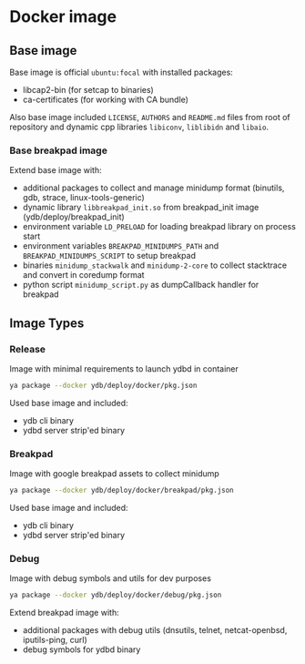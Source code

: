 # Docker image

## Base image

Base image is official `ubuntu:focal` with installed packages:
- libcap2-bin (for setcap to binaries)
- ca-certificates (for working with CA bundle)

Also base image included `LICENSE`, `AUTHORS` and `README.md` files from root of repository
and dynamic cpp libraries `libiconv`, `liblibidn` and `libaio`.

### Base breakpad image

Extend base image with:
- additional packages to collect and manage minidump format (binutils, gdb, strace, linux-tools-generic)
- dynamic library `libbreakpad_init.so` from breakpad_init image (ydb/deploy/breakpad_init)
- environment variable `LD_PRELOAD` for loading breakpad library on process start
- environment variables `BREAKPAD_MINIDUMPS_PATH` and `BREAKPAD_MINIDUMPS_SCRIPT` to setup breakpad
- binaries `minidump_stackwalk` and `minidump-2-core` to collect stacktrace and convert in coredump format
- python script `minidump_script.py` as dumpCallback handler for breakpad

## Image Types

### Release

Image with minimal requirements to launch ydbd in container

```bash
ya package --docker ydb/deploy/docker/pkg.json
```

Used base image and included:
- ydb cli binary
- ydbd server strip'ed binary

### Breakpad

Image with google breakpad assets to collect minidump

```bash
ya package --docker ydb/deploy/docker/breakpad/pkg.json
```

Used base image and included:

- ydb cli binary
- ydbd server strip'ed binary

### Debug

Image with debug symbols and utils for dev purposes

```bash
ya package --docker ydb/deploy/docker/debug/pkg.json
```

Extend breakpad image with:
- additional packages with debug utils (dnsutils, telnet, netcat-openbsd, iputils-ping, curl)
- debug symbols for ydbd binary
